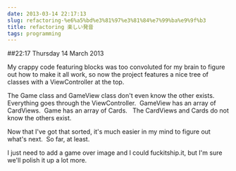 ```yaml
---
date: 2013-03-14 22:17:13
slug: refactoring-%e6%a5%bd%e3%81%97%e3%81%84%e7%99%ba%e9%9f%b3
title: refactoring 楽しい発音
tags: programming
---
```


##22:17 Thursday 14 March 2013

My crappy code featuring blocks was too convoluted for my brain to figure out how to make it all work, so now the project features a nice tree of classes with a ViewController at the top.

The Game class and GameView class don't even know the other exists.  Everything goes through the ViewController.  GameView has an array of CardViews.  Game has an array of Cards.   The CardViews and Cards do not know the others exist.

Now that I've got that sorted, it's much easier in my mind to figure out what's next.  So far, at least.

I just need to add a game over image and I could fuckitship.it, but I'm sure we'll polish it up a lot more.
